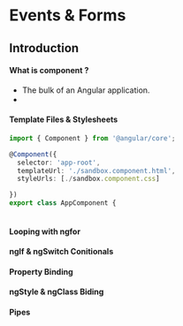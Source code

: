 # Events & Forms


## Introduction
#### What is component ?
 
- The bulk of an Angular application.
- 
 
#### Template Files & Stylesheets

```TypeScript
import { Component } from '@angular/core';

@Component({
  selector: 'app-root',
  templateUrl: './sandbox.component.html',
  styleUrls: [./sandbox.component.css]

})
export class AppComponent { 
  
```

#### Looping with ngfor
#### ngIf & ngSwitch Conitionals
#### Property Binding
#### ngStyle & ngClass Biding
#### Pipes


